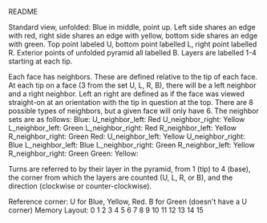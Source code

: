 README

Standard view, unfolded: Blue in middle, point up. Left side shares an edge with red, 
right side shares an edge with yellow, bottom side shares an edge with green. 
Top point labeled U, bottom point labelled L, right point labelled R. Exterior
points of unfolded pyramid all labelled B. Layers are labelled 1-4 starting at
each tip.

Each face has neighbors. These are defined relative to the tip of each face.
At each tip on a face (3 from the set U, L, R, B), there will be a left neighbor
and a right neighbor. Left an right are defined as if the face was viewed 
straight-on at an orientation with the tip in question at the top.
There are 8 possible types of neighbors, but a given face will only have 6. 
The neighbor sets are as follows:
    Blue:
        U_neighbor_left: Red
        U_neighbor_right: Yellow
        L_neighbor_left: Green 
        L_neighbor_right: Red 
        R_neighbor_left: Yellow
        R_neighbor_right: Green
    Red:
        U_neighbor_left: Yellow
        U_neighbor_right: Blue
        L_neighbor_left: Blue 
        L_neighbor_right: Green 
        R_neighbor_left: Yellow
        R_neighbor_right: Green
    Green:
    Yellow:

Turns are referred to by their layer in the pyramid, from 1 (tip) to 4 (base),
the corner from which the layers are counted (U, L, R, or B), and the direction
(clockwise or counter-clockwise).

Reference corner: U for Blue, Yellow, Red. B for Green (doesn't have a U corner)
Memory Layout:
         0
      1  2  3
   4  5  6  7  8
9 10 11 12 13 14 15